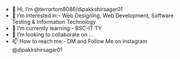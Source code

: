 - 👋 Hi, I’m @terrortom8086/dipakkshirsagar01
- 👀 I’m interested in:- Web Designing, Web Development, Software Testing & Information Technology
- 🌱 I’m currently learning:- BSC-IT TY
- 💞️ I’m looking to collaborate on ...
- 📫 How to reach me:- DM and Follow Me on instagram @dipakkshirsagar01

<!---
terrortom8086/terrortom8086 is a ✨ special ✨ repository because its `README.md` (this file) appears on your GitHub profile.
You can click the Preview link to take a look at your changes.
--->
